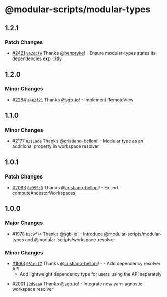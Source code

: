 # @modular-scripts/modular-types

## 1.2.1

### Patch Changes

- [#2421](https://github.com/jpmorganchase/modular/pull/2421)
  [`9a2dcfe`](https://github.com/jpmorganchase/modular/commit/9a2dcfeba9c33d0331b1b249081f1bad8d6c3caf)
  Thanks [@benpryke](https://github.com/benpryke)! - Ensure modular-types states
  its dependencies explicitly

## 1.2.0

### Minor Changes

- [#2284](https://github.com/jpmorganchase/modular/pull/2284)
  [`a4e2f21`](https://github.com/jpmorganchase/modular/commit/a4e2f21449e8f3c97665062d3bb997e28f410ec8)
  Thanks [@sgb-io](https://github.com/sgb-io)! - Implement RemoteView

## 1.1.0

### Minor Changes

- [#2177](https://github.com/jpmorganchase/modular/pull/2177)
  [`8311ade`](https://github.com/jpmorganchase/modular/commit/8311ade225d977db2f6a91a14b915f55674b1eee)
  Thanks [@cristiano-belloni](https://github.com/cristiano-belloni)! - Modular
  type as an additional property in workspace resolver

## 1.0.1

### Patch Changes

- [#2093](https://github.com/jpmorganchase/modular/pull/2093)
  [`8e955c8`](https://github.com/jpmorganchase/modular/commit/8e955c82e357ed8e8aeb728866fa187851450122)
  Thanks [@cristiano-belloni](https://github.com/cristiano-belloni)! - Export
  computeAncestorWorkspaces

## 1.0.0

### Major Changes

- [#1978](https://github.com/jpmorganchase/modular/pull/1978)
  [`b2c9f74`](https://github.com/jpmorganchase/modular/commit/b2c9f74a0542a726d202a68c06bc1bae5c1df541)
  Thanks [@sgb-io](https://github.com/sgb-io)! - Introduce
  @modular-scripts/modular-types and @modular-scripts/workspace-resolver

### Minor Changes

- [#1983](https://github.com/jpmorganchase/modular/pull/1983)
  [`051ecf7`](https://github.com/jpmorganchase/modular/commit/051ecf7d257f883268abe73fd082d25615888906)
  Thanks [@cristiano-belloni](https://github.com/cristiano-belloni)! - - Add
  dependency resolver API
  - Add lightweight dependency type for users using the API separately

* [#2001](https://github.com/jpmorganchase/modular/pull/2001)
  [`12d9ea0`](https://github.com/jpmorganchase/modular/commit/12d9ea09a754af478470c8cdb1dc7114f53fd5c3)
  Thanks [@sgb-io](https://github.com/sgb-io)! - Integrate new yarn-agnostic
  workspace resolver
